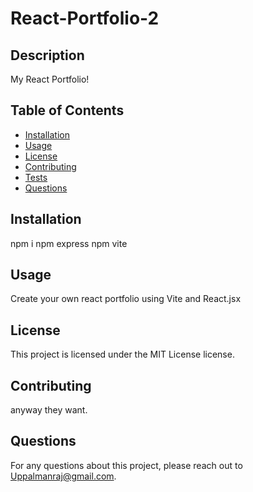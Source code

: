 # React-Portfolio-2

## Description
My React Portfolio!

## Table of Contents
- [Installation](#installation)
- [Usage](#usage)
- [License](#license)
- [Contributing](#contributing)
- [Tests](#tests)
- [Questions](#questions)

## Installation
npm i
npm express
npm vite

## Usage
Create your own react portfolio using Vite and React.jsx

## License
This project is licensed under the MIT License license.

## Contributing
anyway they want.

## Questions
For any questions about this project, please reach out to Uppalmanraj@gmail.com.
